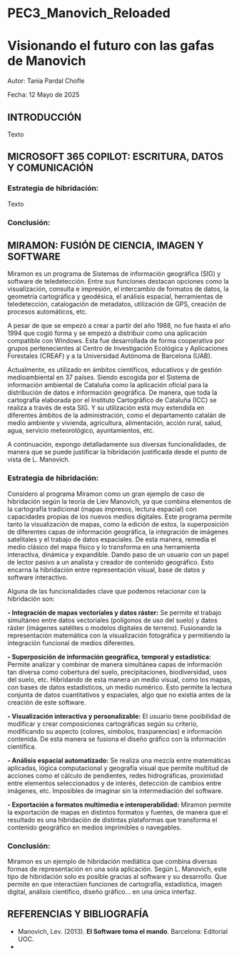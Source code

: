 # PEC3_Manovich_Reloaded

# Visionando el futuro con las gafas de Manovich

Autor: Tania Pardal Chofle 

Fecha: 12 Mayo de 2025


## INTRODUCCIÓN

Texto

## MICROSOFT 365 COPILOT: ESCRITURA, DATOS Y COMUNICACIÓN

### Estrategia de hibridación:

Texto 

### Conclusión:

## MIRAMON: FUSIÓN DE CIENCIA, IMAGEN Y SOFTWARE

Miramon es un programa de Sistemas de información geográfica (SIG) y software de teledetección. Entre sus funciones destacan opciones como la visualización, consulta e impresión, el intercambio de formatos de datos, la geometría cartográfica y geodésica, el análisis espacial, herramientas de teledetección, catalogación de metadatos, utilización de GPS, creación de procesos automáticos, etc.  

A pesar de que se empezó a crear a partir del año 1988, no fue hasta el año 1994 que cogió forma y se empezó a distribuir como una aplicación compatible con Windows. Esta fue desarrollada de forma cooperativa por grupos pertenecientes al Centro de Investigación Ecológica y Aplicaciones Forestales (CREAF) y a la Universidad Autónoma de Barcelona (UAB).

Actualmente, es utilizado en ámbitos científicos, educativos y de gestión medioambiental en 37 países. Siendo escogida por el Sistema de información ambiental de Cataluña como la aplicación oficial para la distribución de datos e información geográfica. De manera, que toda la cartografía elaborada por el Instituto Cartográfico de Cataluña (ICC) se realiza a través de esta SIG. Y su utilización está muy extendida en diferentes ámbitos de la administración, como el departamento catalán de medio ambiente y vivienda, agricultura, alimentación, acción rural, salud, agua, servicio meteorológico, ayuntamientos, etc. 

A continuación, expongo detalladamente sus diversas funcionalidades, de manera que se puede justificar la hibridación justificada desde el punto de vista de L. Manovich. 

### Estrategia de hibridación:

Considero al programa Miramon como un gran ejemplo de caso de hibridación según la teoría de Liev Manovich, ya que combina elementos de la cartografía tradicional (mapas impresos, lectura espacial) con capacidades propias de los nuevos medios digitales. Este programa permite tanto la visualización de mapas, como la edición de estos, la superposición de diferentes capas de información geográfica, la integración de imágenes satelitales y el trabajo de datos espaciales. De esta manera, remedia el medio clásico del mapa físico y lo transforma en una herramienta interactiva, dinámica y expandible. Dando paso de un usuario con un papel de lector pasivo a un analista y creador de contenido geográfico. Esto encarna la hibridación entre representación visual, base de datos y software interactivo. 

Alguna de las funcionalidades clave que podemos relacionar con la hibridación son: 

**-	Integración de mapas vectoriales y datos ráster:** 
Se permite el trabajo simultáneo entre datos vectoriales (polígonos de uso del suelo) y datos ráster (imágenes satélites o modelos digitales de terreno). Fusionando la representación matemática con la visualización fotográfica y permitiendo la integración funcional de medios diferentes. 

**-	Superposición de información geográfica, temporal y estadística:**
Permite analizar y combinar de manera simultánea capas de información tan diversa como cobertura del suelo, precipitaciones, biodiversidad, usos del suelo, etc.  Hibridando de esta manera un medio visual, como los mapas, con bases de datos estadísticos, un medio numérico. Esto permite la lectura conjunta de datos cuantitativos y espaciales, algo que no existía antes de la creación de este software.  

**-	Visualización interactiva y personalizable:**
El usuario tiene posibilidad de modificar y crear composiciones cartográficas según su criterio, modificando su aspecto (colores, símbolos, trasparencias) e información contenida. De esta manera se fusiona el diseño gráfico con la información científica. 

**-	Análisis espacial automatizado:**
Se realiza una mezcla entre matemáticas aplicadas, lógica computacional y geografía visual que permite multitud de acciones como el cálculo de pendientes, redes hidrográficas, proximidad entre elementos seleccionados y de interés, detección de cambios entre imágenes, etc. Imposibles de imaginar sin la intermediación del software. 
 
**-	Exportación a formatos multimedia e interoperabilidad:**
Miramon permite la exportación de mapas en distintos formatos y fuentes, de manera que el resultado es una hibridación de distintas plataformas que transforma el contenido geográfico en medios imprimibles o navegables. 

### Conclusión:

Miramon es un ejemplo de hibridación mediática que combina diversas formas de representación en una sola aplicación. 
Según L. Manovich, este tipo de hibridación solo es posible gracias al software y su desarrollo. Que permite en que interactúen funciones de cartografía, estadística, imagen digital, análisis científico, diseño gráfico… en una única interfaz. 


## REFERENCIAS Y BIBLIOGRAFÍA

-   Manovich, Lev. (2013). **El Software toma el mando**. Barcelona: Editorial UOC.
- 

